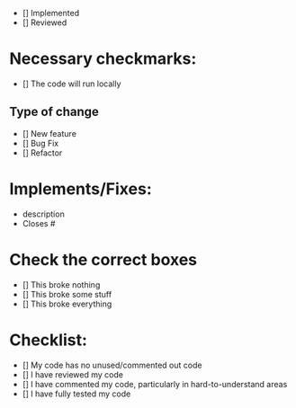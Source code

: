 - [] Implemented
- [] Reviewed

# Necessary checkmarks:
- [] The code will run locally

## Type of change
- [] New feature
- [] Bug Fix
- [] Refactor

# Implements/Fixes:
* description
* Closes #

# Check the correct boxes

- [] This broke nothing
- [] This broke some stuff
- [] This broke everything

# Checklist:

- [] My code has no unused/commented out code
- [] I have reviewed my code
- [] I have commented my code, particularly in hard-to-understand areas
- [] I have fully tested my code
